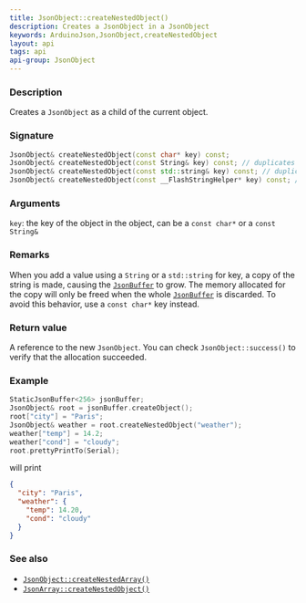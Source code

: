 ```yaml
---
title: JsonObject::createNestedObject()
description: Creates a JsonObject in a JsonObject
keywords: ArduinoJson,JsonObject,createNestedObject
layout: api
tags: api
api-group: JsonObject
---
```


### Description

Creates a `JsonObject` as a child of the current object.

### Signature

```c++
JsonObject& createNestedObject(const char* key) const;
JsonObject& createNestedObject(const String& key) const; // duplicates key
JsonObject& createNestedObject(const std::string& key) const; // duplicates key
JsonObject& createNestedObject(const __FlashStringHelper* key) const; // duplicates key
```

### Arguments

`key`: the key of the object in the object, can be a `const char*` or a `const String&`

### Remarks

When you add a value using a `String` or a `std::string` for key, a copy of the string is made, causing the [`JsonBuffer`]({{site.baseurl}}/api/jsonbuffer/) to grow.
The memory allocated for the copy will only be freed when the whole [`JsonBuffer`]({{site.baseurl}}/api/jsonbuffer/) is discarded.
To avoid this behavior, use a `const char*` key instead.

### Return value

A reference to the new `JsonObject`.
You can check `JsonObject::success()` to verify that the allocation succeeded.

### Example

```c++
StaticJsonBuffer<256> jsonBuffer;
JsonObject& root = jsonBuffer.createObject();
root["city"] = "Paris";
JsonObject& weather = root.createNestedObject("weather");
weather["temp"] = 14.2;
weather["cond"] = "cloudy";
root.prettyPrintTo(Serial);
```

will print

```json
{
  "city": "Paris",
  "weather": {
    "temp": 14.20,
    "cond": "cloudy"
  }
}
```

### See also

* [`JsonObject::createNestedArray()`]({{site.baseurl}}/api/jsonobject/createnestedarray/)
* [`JsonArray::createNestedObject()`]({{site.baseurl}}/api/jsonarray/createnestedobject/)